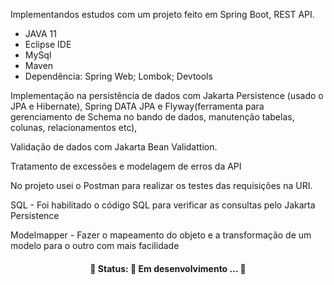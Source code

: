 Implementandos estudos com um projeto feito em Spring Boot, REST API.

- JAVA 11
- Eclipse IDE
- MySql
- Maven
- Dependência: Spring Web; Lombok; Devtools

Implementação na persistência de dados com Jakarta Persistence (usado o JPA e Hibernate), Spring DATA JPA e Flyway(ferramenta para gerenciamento de Schema no bando de dados, manutenção tabelas, colunas, relacionamentos etc), 

Validação de dados com Jakarta Bean Validattion.

Tratamento de excessões e modelagem de erros da API

No projeto usei o Postman para realizar os testes das requisições na URI.

SQL - Foi habilitado o código SQL para verificar as consultas pelo Jakarta Persistence

Modelmapper - Fazer o mapeamento do objeto e a transformação de um modelo para o outro com mais facilidade

<h4 align="center"> 
	🚧  Status: 🚀 Em desenvolvimento ...  🚧
</h4>
